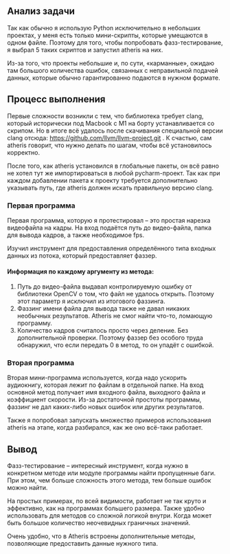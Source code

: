 ## Анализ задачи
Так как обычно я использую Python исключительно в небольших проектах, у меня есть только мини-скрипты, которые умещаются в одном файле. Поэтому для того, чтобы попробовать фазз-тестирование, я выбрал 5 таких скриптов и запустил atheris на них.

Из-за того, что проекты небольшие и, по сути, «карманные», ожидаю там большого количества ошибок, связанных с неправильной подачей данных, которые обычно гарантированно подаются в нужном формате.

## Процесс выполнения
Первые сложности возникли с тем, что библиотека требует clang, который исторически под Macbook с M1 на борту устанавливается со скрипом. Но в итоге всё удалось после скачивания специальной версии clang отсюда: https://github.com/llvm/llvm-project.git . К счастью, сам atheris говорит, что нужно делать по шагам, чтобы всё установилось корректно.

После того, как atheris установился в глобальные пакеты, он всё равно не хотел тут же импортироваться в любой pycharm-проект. Так как при каждом добавлении пакета к проекту требуется дополнительно указывать путь, где atheris должен искать правильную версию clang.

### Первая программа
Первая программа, которую я протестировал – это простая нарезка видеофайла на кадры. На вход подаётся путь до видео-файла, папка для вывода кадров, а также необходимое fps. 

Изучил инструмент для предоставления определённого типа входных данных из потока, который предоставляет фаззер.

#### Информация по каждому аргументу из метода:
1. Путь до видео-файла выдавал контролируемую ошибку от библиотеки OpenCV о том, что файл не удалось открыть. Поэтому этот параметр я исключил из итогового фаззинга.
2. Фаззинг имени файла для вывода также не давал никаких необычных результатов. Atheris не смог найти что-то, ломающую программу.
3. Количество кадров считалось просто через деление. Без дополнительной проверки. Поэтому фаззер без особого труда обнаружил, что если передать 0 в метод, то он упадёт с ошибкой.

### Вторая программа
Вторая мини-программа используется, когда надо ускорить аудиокнигу, которая лежит по файлам в отдельной папке. На вход основной метод получает имя входного файла, выходного файла и коэффициент скорости. Из-за достаточной простоты программы, фаззинг не дал каких-либо новых ошибок или других результатов.

Также я попробовал запускать множество примеров использования atheris на этапе, когда разбирался, как же оно всё-таки работает.

## Вывод
Фазз-тестирование – интересный инструмент, когда нужно в конкретном методе или модуле программы найти пропущенные баги. При этом, чем больше сложность этого метода, тем больше ошибок можно найти. 

На простых примерах, по всей видимости, работает не так круто и эффективно, как на программах большего размера. Также удобно использовать для методов со сложной логикой внутри. Когда может быть большое количество неочевидных граничных значений.

Очень удобно, что в Atheris встроены дополнительные методы, позволяющие предоставить данные нужного типа. 